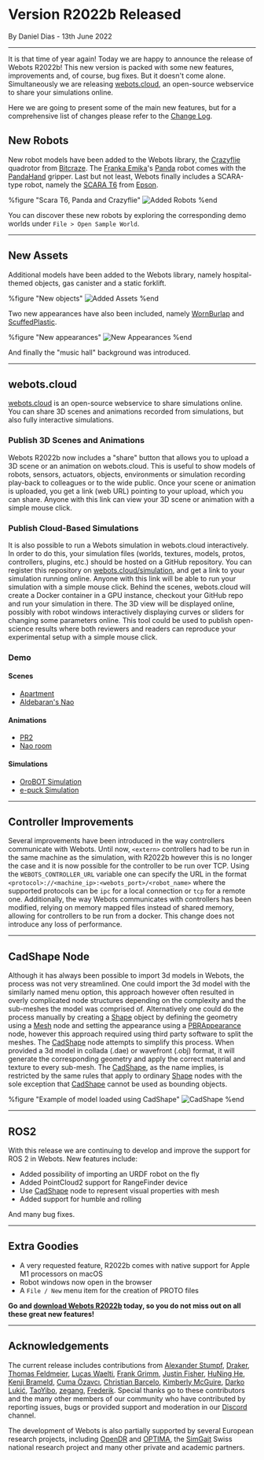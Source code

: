 # Version R2022b Released

<p id="publish-data">By Daniel Dias - 13th June 2022</p>

---

It is that time of year again!
Today we are happy to announce the release of Webots R2022b!
This new version is packed with some new features, improvements and, of course, bug fixes.
But it doesn't come alone.
Simultaneously we are releasing [webots.cloud](https://webots.cloud), an open-source webservice to share your simulations online.

Here we are going to present some of the main new features, but for a comprehensive list of changes please refer to the [Change Log](../reference/changelog-r2022.md).

## New Robots

New robot models have been added to the Webots library, the [Crazyflie](../guide/crazyflie.md) quadrotor from [Bitcraze](https://www.bitcraze.io/).
The [Franka Emika](https://www.franka.de/)'s [Panda](../guide/panda.md) robot comes with the [PandaHand](../guide/panda.md#panda-hand) gripper.
Last but not least, Webots finally includes a SCARA-type robot, namely the [SCARA T6](../guide/scara-epson-t6.md) from [Epson](https://epson.com/For-Work/Robots/SCARA/Synthis-T6-All-in-One-SCARA-Robots/p/RT6-602SS).

%figure "Scara T6, Panda and Crazyflie"
![Added Robots](images/robots_r2022b.thumbnail.jpg)
%end

You can discover these new robots by exploring the corresponding demo worlds under `File > Open Sample World`.

---

## New Assets

Additional models have been added to the Webots library, namely hospital-themed objects, gas canister and a static forklift.

%figure "New objects"
![Added Assets](images/assets_r2022b.thumbnail.jpg)
%end

Two new appearances have also been included, namely [WornBurlap](../guide/appearances.md#wornburlap) and [ScuffedPlastic](../guide/appearances.md#scuffedplastic).

%figure "New appearances"
![New Appearances](images/appearances_r2022b.thumbnail.jpg)
%end

And finally the "music hall" background was introduced.

---

## webots.cloud

[webots.cloud](https://webots.cloud) is an open-source webservice to share simulations online.
You can share 3D scenes and animations recorded from simulations, but also fully interactive simulations.

### Publish 3D Scenes and Animations

Webots R2022b now includes a "share" button that allows you to upload a 3D scene or an animation on webots.cloud.
This is useful to show models of robots, sensors, actuators, objects, environments or simulation recording play-back to colleagues or to the wide public.
Once your scene or animation is uploaded, you get a link (web URL) pointing to your upload, which you can share.
Anyone with this link can view your 3D scene or animation with a simple mouse click.

### Publish Cloud-Based Simulations

It is also possible to run a Webots simulation in webots.cloud interactively.
In order to do this, your simulation files (worlds, textures, models, protos, controllers, plugins, etc.) should be hosted on a GitHub repository.
You can register this repository on [webots.cloud/simulation](https://webots.cloud/simulation), and get a link to your simulation running online.
Anyone with this link will be able to run your simulation with a simple mouse click.
Behind the scenes, webots.cloud will create a Docker container in a GPU instance, checkout your GitHub repo and run your simulation in there.
The 3D view will be displayed online, possibly with robot windows interactively displaying curves or sliders for changing some parameters online.
This tool could be used to publish open-science results where both reviewers and readers can reproduce your experimental setup with a simple mouse click.

### Demo

#### Scenes

- [Apartment](https://webots.cloud/SchkH69)
- [Aldebaran's Nao](https://webots.cloud/Scvuzo1)

#### Animations

- [PR2](https://webots.cloud/AcpeTj6)
- [Nao room](https://webots.cloud/AcTNYs0)

#### Simulations

- [OroBOT Simulation](https://webots.cloud/run?version=R2022b&url=https://github.com/ThomasOliverKimble/orobot/blob/main/worlds/OroBOT.wbt)
- [e-puck Simulation](https://webots.cloud/run?version=R2022b&url=https://github.com/ThomasOliverKimble/GuidedTour/blob/guided-tour/e-puck/worlds/e-puck_line_demo.wbt)

---

## Controller Improvements

Several improvements have been introduced in the way controllers communicate with Webots.
Until now, `<extern>` controllers had to be run in the same machine as the simulation, with R2022b however this is no longer the case and it is now possible for the controller to be run over TCP.
Using the `WEBOTS_CONTROLLER_URL` variable one can specify the URL in the format `<protocol>://<machine_ip>:<webots_port>/<robot_name>` where the supported protocols can be `ipc` for a local connection or `tcp` for a remote one.
Additionally, the way Webots communicates with controllers has been modified, relying on memory mapped files instead of shared memory, allowing for controllers to be run from a docker.
This change does not introduce any loss of performance.

---

## CadShape Node

Although it has always been possible to import 3d models in Webots, the process was not very streamlined.
One could import the 3d model with the similarly named menu option, this approach however often resulted in overly complicated node structures depending on the complexity and the sub-meshes the model was comprised of.
Alternatively one could do the process manually by creating a [Shape](../reference/shape.md) object by defining the geometry using a [Mesh](../reference/mesh.md) node and setting the appearance using a [PBRAppearance](../reference/pbrappearance.md) node, however this approach required using third party software to split the meshes.
The [CadShape](../reference/cadshape.md) node attempts to simplify this process.
When provided a 3d model in collada (.dae) or wavefront (.obj) format, it will generate the corresponding geometry and apply the correct material and texture to every sub-mesh.
The [CadShape](../reference/cadshape.md), as the name implies, is restricted by the same rules that apply to ordinary [Shape](../reference/shape.md) nodes with the sole exception that [CadShape](../reference/cadshape.md) cannot be used as bounding objects.

%figure "Example of model loaded using CadShape"
![CadShape](images/cadshape_r2022b.thumbnail.jpg)
%end

---

## ROS2

With this release we are continuing to develop and improve the support for ROS 2 in Webots.
New features include:

- Added possibility of importing an URDF robot on the fly
- Added PointCloud2 support for RangeFinder device
- Use [CadShape](../reference/cadshape.md) node to represent visual properties with mesh
- Added support for humble and rolling

And many bug fixes.

---

## Extra Goodies

- A very requested feature, R2022b comes with native support for Apple M1 processors on macOS
- Robot windows now open in the browser
- A `File / New` menu item for the creation of PROTO files

**Go and [download Webots R2022b](https://cyberbotics.com/#download) today, so you do not miss out on all these great new features!**

---

## Acknowledgements

The current release includes contributions from [Alexander Stumpf](https://github.com/astumpf), [Draker](https://github.com/DrakerDG), [Thomas Feldmeier](https://github.com/Thomas-Feldmeier), [Lucas Waelti](https://github.com/LucasWaelti), [Frank Grimm](https://github.com/fgr), [Justin Fisher](https://github.com/Justin-Fisher), [HuNing He](https://github.com/FreshNing), [Kenji Brameld](https://github.com/ijnek), [Cuma Özavcı](https://github.com/CumaOzavci), [Christian Barcelo](https://github.com/BarceloChristian), [Kimberly McGuire](https://github.com/knmcguire), [Darko Lukić](https://github.com/lukicdarkoo), [TaoYibo](https://github.com/TaoYibo1866), [zegang](https://github.com/zegangYang), [Frederik](https://github.com/TheMangalex).
Special thanks go to these contributors and the many other members of our community who have contributed by reporting issues, bugs or provided support and moderation in our [Discord](https://discord.com/invite/nTWbN9m) channel.

The development of Webots is also partially supported by several European research projects, including [OpenDR](https://opendr.eu) and [OPTIMA](https://optima-hpc.eu), the [SimGait](https://simgait.org) Swiss national research project and many other private and academic partners.
